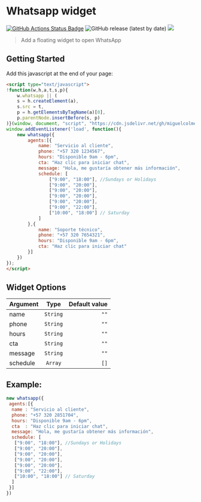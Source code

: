 # Whatsapp widget
[![GitHub Actions Status Badge](https://github.com/miguelcolmenares/whatsapp-widget/workflows/CodeQL/badge.svg)](https://github.com/miguelcolmenares/whatsapp-widget/actions/workflows/codeql-analysis.yml)
![GitHub release (latest by date)](https://img.shields.io/github/v/release/miguelcolmenares/whatsapp-widget)
[![](https://data.jsdelivr.com/v1/package/gh/miguelcolmenares/whatsapp-widget/badge?style=rounded)](https://www.jsdelivr.com/package/gh/miguelcolmenares/whatsapp-widget)

> Add a floating widget to open WhatsApp

## Getting Started

Add this javascript at the end of your page:
```html
<script type="text/javascript">
!function(w,h,a,t,s,p){
    w.whatsapp || (
    s = h.createElement(a),
    s.src = t,
    p = h.getElementsByTagName(a)[0],
    p.parentNode.insertBefore(s, p)
)}(window, document, "script", "https://cdn.jsdelivr.net/gh/miguelcolmenares/whatsapp-widget/dist/js/whatsapp-widget.js");
window.addEventListener('load', function(){
    new whatsapp({
        agents:[{
            name: "Servicio al cliente",
            phone: "+57 320 1234567",
            hours: "Disponible 9am - 6pm",
            cta: "Haz clic para iniciar chat",
            message: "Hola, me gustaría obtener más información",
            schedule: [
                ["9:00", "18:00"], //Sundays or Holidays
                ["9:00", "20:00"],
                ["9:00", "20:00"],
                ["9:00", "20:00"],
                ["9:00", "20:00"],
                ["9:00", "22:00"],
                ["10:00", "18:00"] // Saturday
            ]
        },{
            name: "Soporte técnico",
            phone: "+57 320 7654321",
            hours: "Disponible 9am - 6pm",
            cta: "Haz clic para iniciar chat"
        }]
    })
});
</script>
```

## Widget Options

| Argument        | Type           | Default value  |
| ----------|:--------:| ----:|
| name      | `String` | `""` |
| phone     | `String` | `""` |
| hours     | `String` | `""` |
| cta       | `String` | `""` |
| message   | `String` | `""` |
| schedule  | `Array`  | `[]` |

## Example:
```javascript
new whatsapp({
 agents:[{
  name : "Servicio al cliente",
  phone: "+57 320 2851704",
  hours: "Disponible 9am - 6pm",
  cta  : "Haz clic para iniciar chat",
  message: "Hola, me gustaría obtener más información",
  schedule: [
   ["9:00", "18:00"], //Sundays or Holidays
   ["9:00", "20:00"],
   ["9:00", "20:00"],
   ["9:00", "20:00"],
   ["9:00", "20:00"],
   ["9:00", "22:00"],
   ["10:00", "18:00"] // Saturday
  ]
 }]
})
```
